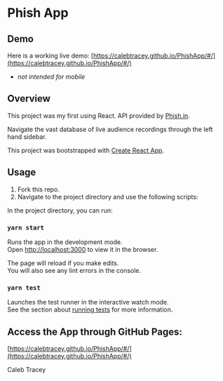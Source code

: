 # Phish App
## Demo

Here is a working live demo: [https://calebtracey.github.io/PhishApp/#/](https://calebtracey.github.io/PhishApp/#/)
 * <i>not intended for mobile</i> 
## Overview

This project was my first using React. API provided by [Phish.in](http://http://phish.in/).

Navigate the vast database of live audience recordings through the left hand sidebar.

This project was bootstrapped with [Create React App](https://github.com/facebook/create-react-app).

## Usage

1. Fork this repo.
2. Navigate to the project directory and use the following scripts:

In the project directory, you can run:

### `yarn start`

Runs the app in the development mode.\
Open [http://localhost:3000](http://localhost:3000) to view it in the browser.

The page will reload if you make edits.\
You will also see any lint errors in the console.

### `yarn test`

Launches the test runner in the interactive watch mode.\
See the section about [running tests](https://facebook.github.io/create-react-app/docs/running-tests) for more information.

## Access the App through GitHub Pages:

[https://calebtracey.github.io/PhishApp/#/](https://calebtracey.github.io/PhishApp/#/)

Caleb Tracey
